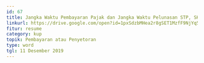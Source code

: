 ```yaml
---
id: 67
title: Jangka Waktu Pembayaran Pajak dan Jangka Waktu Pelunasan STP, SKPKB, SKPKBT, dll
linkurl: https://drive.google.com/open?id=1pxSdzbMHea2r8gSET1MzfF9NjYq5R-qqMtHUPXcH64w
fitur: resume
category: kup
topik: Pembayaran atau Penyetoran
type: word
tgl: 11 Desember 2019
---
```


